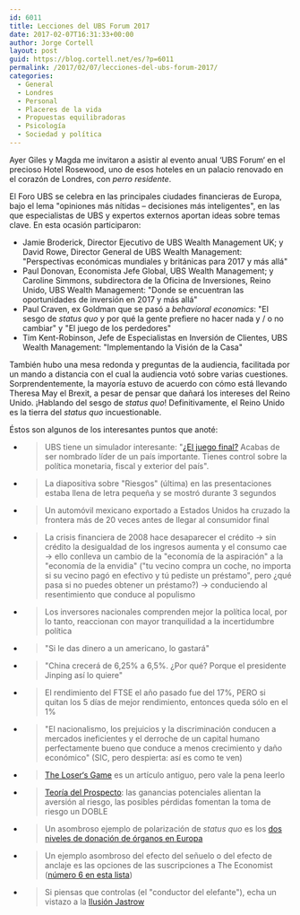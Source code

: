 ```yaml
---
id: 6011
title: Lecciones del UBS Forum 2017
date: 2017-02-07T16:31:33+00:00
author: Jorge Cortell
layout: post
guid: https://blog.cortell.net/es/?p=6011
permalink: /2017/02/07/lecciones-del-ubs-forum-2017/
categories:
  - General
  - Londres
  - Personal
  - Placeres de la vida
  - Propuestas equilibradoras
  - Psicología
  - Sociedad y polí­tica
---
```

Ayer Giles y Magda me invitaron a asistir al evento anual ‘UBS Forum‘ en el precioso Hotel Rosewood, uno de esos hoteles en un palacio renovado en el corazón de Londres, con _perro residente_.

El Foro UBS se celebra en las principales ciudades financieras de Europa, bajo el lema "opiniones más nítidas – decisiones más inteligentes", en las que especialistas de UBS y expertos externos aportan ideas sobre temas clave. En esta ocasión participaron:

  * Jamie Broderick, Director Ejecutivo de UBS Wealth Management UK; y David Rowe, Director General de UBS Wealth Management: "Perspectivas económicas mundiales y británicas para 2017 y más allá"
  * Paul Donovan, Economista Jefe Global, UBS Wealth Management; y Caroline Simmons, subdirectora de la Oficina de Inversiones, Reino Unido, UBS Wealth Management: "Donde se encuentran las oportunidades de inversión en 2017 y más allá"
  * Paul Craven, ex Goldman que se pasó a _behavioral economics_: "El sesgo de _status quo_ y por qué la gente prefiere no hacer nada y / o no cambiar" y "El juego de los perdedores"
  * Tim Kent-Robinson, Jefe de Especialistas en Inversión de Clientes, UBS Wealth Management: "Implementando la Visión de la Casa"

También hubo una mesa redonda y preguntas de la audiencia, facilitada por un mando a distancia con el cual la audiencia votó sobre varias cuestiones. Sorprendentemente, la mayoría estuvo de acuerdo con cómo está llevando Theresa May el Brexit, a pesar de pensar que dañará los intereses del Reino Unido. ¡Hablando del sesgo de _status quo_! Definitivamente, el Reino Unido es la tierra del _status quo_ incuestionable.

Éstos son algunos de los interesantes puntos que anoté:

  * > UBS tiene un simulador interesante: "[¿El juego final?](https://m.ubs.com/global/es/chief-investment-office/end-game.html) Acabas de ser nombrado líder de un país importante. Tienes control sobre la política monetaria, fiscal y exterior del país".

  * > La diapositiva sobre "Riesgos" (última) en las presentaciones estaba llena de letra pequeña y se mostró durante 3 segundos

  * > Un automóvil mexicano exportado a Estados Unidos ha cruzado la frontera más de 20 veces antes de llegar al consumidor final

  * > La crisis financiera de 2008 hace desaparecer el crédito -> sin crédito la desigualdad de los ingresos aumenta y el consumo cae -> ello conlleva un cambio de la "economía de la aspiración" a la "economía de la envidia" ("tu vecino compra un coche, no importa si su vecino pagó en efectivo y tú pediste un préstamo", pero ¿qué pasa si no puedes obtener un préstamo?) -> conduciendo al resentimiento que conduce al populismo

  * > Los inversores nacionales comprenden mejor la política local, por lo tanto, reaccionan con mayor tranquilidad a la incertidumbre política

  * > "Si le das dinero a un americano, lo gastará"

  * > "China crecerá de 6,25% a 6,5%. ¿Por qué? Porque el presidente Jinping así lo quiere"

  * > El rendimiento del FTSE el año pasado fue del 17%, PERO si quitan los 5 días de mejor rendimiento, entonces queda sólo en el 1%

  * > "El nacionalismo, los prejuicios y la discriminación conducen a mercados ineficientes y el derroche de un capital humano perfectamente bueno que conduce a menos crecimiento y daño económico" (SIC, pero despierta: así es como te ven)

  * > [The Loser‘s Game](https://www.cfapubs.org/doi/abs/10.2469/faj.v51.n1.1865) es un artículo antiguo, pero vale la pena leerlo

  * > [Teoría del Prospecto](https://en.wikipedia.org/wiki/Prospect_theory): las ganancias potenciales alientan la aversión al riesgo, las posibles pérdidas fomentan la toma de riesgo un DOBLE

  * > Un asombroso ejemplo de polarización de _status quo_ es los [dos niveles de donación de órganos en Europa](https://www.wheelofpersuasion.com/technique/status-quo-bias/)

  * > Un ejemplo asombroso del efecto del señuelo o del efecto de anclaje es las opciones de las suscripciones a The Economist ([número 6 en esta lista](https://www.fastcompany.com/3019903/work-smart/8-subconscious-mistakes-our-brains-make-every-day-and-how-to-avoid-them))

  * > Si piensas que controlas (el "conductor del elefante"), echa un vistazo a la [Ilusión Jastrow](https://en.wikipedia.org/wiki/Jastrow_illusion)